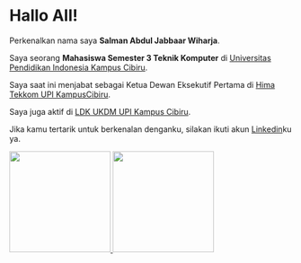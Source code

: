 # Hallo All!

Perkenalkan nama saya **Salman Abdul Jabbaar Wiharja**.

Saya seorang **Mahasiswa Semester 3 Teknik Komputer** di [Universitas Pendidikan Indonesia Kampus Cibiru](http://tekom.kd-cibiru.upi.edu).

Saya saat ini menjabat sebagai Ketua Dewan Eksekutif Pertama di [Hima Tekkom UPI KampusCibiru](https://www.instagram.com/hima.tekkom).

Saya juga aktif di [LDK UKDM UPI Kampus Cibiru](https://www.instagram.com/hima.tekkom).

Jika kamu tertarik untuk berkenalan denganku, silakan ikuti akun [Linkedin](https://www.linkedin.com/in/salman-wiharja-a0b7b220a/)ku ya.

<p align="left">
<a href="https://github.com/Salmansha08">
  <img height="180em" src="https://github-readme-stats-eight-theta.vercel.app/api?username=Salmansha08&show_icons=true&theme=algolia&include_all_commits=true&count_private=true"/>
  <img height="180em" src="https://github-readme-stats-eight-theta.vercel.app/api/top-langs/?username=Salmansha08&layout=compact&langs_count=8&theme=algolia"/>
</a>
</p>
